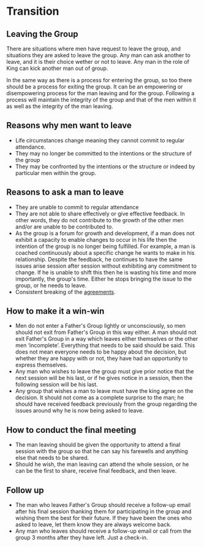 # Transition

## Leaving the Group

There are situations where men have request to leave the group, and situations they are asked to leave the group. Any man can ask another to leave, and it is their choice wether or not to leave. Any man in the role of King can kick another man out of group. 

In the same way as there is a process for entering the group, so too there should be a process for exiting the group. It can be an empowering or disempowering process for the man leaving and for the group. Following a process will maintain the integrity of the group and that of the men within it as well as the integrity of the man leaving. 

## Reasons why men want to leave 
- Life circumstances change meaning they cannot commit to regular attendance. 
- They may no longer be committed to the intentions or the structure of the group 
- They may be confronted by the intentions or the structure or indeed by particular men within the group. 

## Reasons to ask a man to leave 
- They are unable to commit to regular attendance 
-  They are not able to share effectively or give effective feedback. In other words, they do not contribute to the growth of the other men and/or are unable to be contributed to. 
-  As the group is a forum for growth and development, if a man does not exhibit a capacity to enable changes to occur in his life then the intention of the group is no longer being fulfilled. For example, a man is coached continuously about a specific change he wants to make in his relationship. Despite the feedback, he continues to have the same issues arise session after session without exhibiting any commitment to change. If he is unable to shift this then he is wasting his time and more importantly, the group's time. Either he stops bringing the issue to the group, or he needs to leave. 
- Consistent breaking of the [agreements](agreements.md). 

## How to make it a win-win 

-  Men do not enter a Father's Group lightly or unconsciously, so men should not exit from Father's Group in this way either. A man should not exit Father's Group in a way which leaves either themselves or the other men ‘incomplete’. Everything that needs to be said should be said. This does not mean everyone needs to be happy about the decision, but whether they are happy with or not, they have had an opportunity to express themselves. 
- Any man who wishes to leave the group must give prior notice that the next session will be his last, or if he gives notice in a session, then the following session will be his last. 
- Any group that wishes a man to leave must have the king agree on the decision. It should not come as a complete surprise to the man; he should have received feedback previously from the group regarding the issues around why he is now being asked to leave. 

## How to conduct the final meeting 
- The man leaving should be given the opportunity to attend a final session with the group so that he can say his farewells and anything else that needs to be shared. 
- Should he wish, the man leaving can attend the whole session, or he can be the first to share, receive final feedback, and then leave. 

## Follow up 
- The man who leaves Father's Group should receive a follow-up email after his final session thanking them for participating in the group and wishing them the best for their future. If they have been the ones who asked to leave, let them know they are always welcome back. 
- Any man who leaves should receive a follow-up email or call from the group 3 months after they have left. Just a check-in. 





